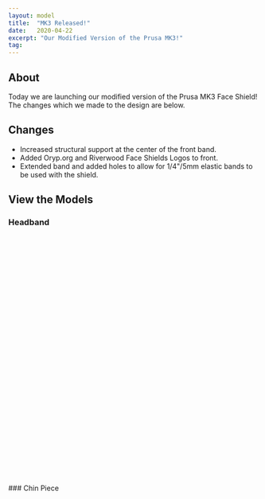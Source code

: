 ```yaml
---
layout: model
title:  "MK3 Released!"
date:   2020-04-22
excerpt: "Our Modified Version of the Prusa MK3!"
tag:
---
```


## About
Today we are launching our modified version of the Prusa MK3 Face Shield! The changes which we made to the design are below.

## Changes
- Increased structural support at the center of the front band.
- Added Oryp.org and Riverwood Face Shields Logos to front.
- Extended band and added holes to allow for 1/4"/5mm elastic bands to be used with the shield.

## View the Models
### Headband
<div id="stl_cont" style="width:500px;height:500px;margin:0 auto;"></div><script src="stl_viewer.min.js"></script><script>var stl_viewer=new StlViewer(document.getElementById("stl_cont"),{models:[{filename:"mk3headband.stl"}]});</script>
### Chin Piece
<div id="stl_cont" style="width:500px;height:500px;margin:0 auto;"></div><script src="stl_viewer.min.js"></script><script>var stl_viewer=new StlViewer(document.getElementById("stl_cont"),{models:[{filename:"mk3chin.stl"}]});</script>
<div class="gfm-embed" data-url="https://www.gofundme.com/f/riverwood-face-shields/widget/large"></div><script defer src="https://www.gofundme.com/static/js/embed.js"></script>
